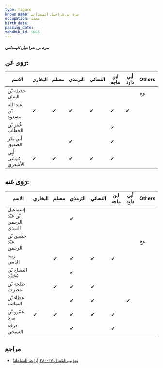 ```yaml
---
type: figure
known_name: مرة بن شراحيل الهمداني
occupation: محدث
birth_date:
passing_date:
tahdhib_id: 5865
---
```

##### مرة بن شراحيل الهمداني

## رَوَى عَن:
| الاسم                | البخاري | مسلم | الترمذي | النسائي | ابن ماجه | أبي داود | Others |
| -------------------- | ------- | ---- | ------- | ------- | -------- | -------- | ------ |
| حذيفة بْن اليمان     |         |      |         |         |          |          | عخ     |
| عبد الله بْن مسعود   | ✔       | ✔    | ✔       | ✔       | ✔        | ✔        |        |
| عُمَر بْن الخطاب     |         |      |         |         | ✔        |          |        |
| أبي بكر الصديق       |         |      | ✔       |         | ✔        |          |        |
| أَبِي مُوسَى الأشعري | ✔       | ✔    | ✔       | ✔       | ✔        |          |        |
## رَوَى عَنه:
| الاسم                          | البخاري | مسلم | الترمذي | النسائي | ابن ماجه | أبي داود | Others |
| ------------------------------ | ------- | ---- | ------- | ------- | -------- | -------- | ------ |
| إسماعيل بْن عَبْد الرحمن السدي |         |      | ✔       |         |          |          |        |
| حصين بْن عَبْد الرحمن          |         |      |         |         |          |          | عخ     |
| زبيد اليامي                    |         | ✔    | ✔       | ✔       | ✔        |          |        |
| الصباح بْن مُحَمَّد            |         |      | ✔       |         |          |          |        |
| طلحة بْن مصرف                  |         | ✔    | ✔       | ✔       |          |          |        |
| عطاء بْن السائب                |         |      | ✔       | ✔       |          | ✔        |        |
| عَمْرو بْن مرة                 | ✔       | ✔    | ✔       | ✔       | ✔        |          |        |
| فرقد السبخي                    |         |      | ✔       |         | ✔        |          |        |
## مراجع
- [تهذيب الكمال ٢٧-٣٨٠](obsidian://open?vault=Tahdhib-al-Kamal&file=Figures/٥٨٦٥-مرة%20بن%20شراحيل%20الهمداني) ([رابط الشاملة](https://shamela.ws/book/3722/14769))